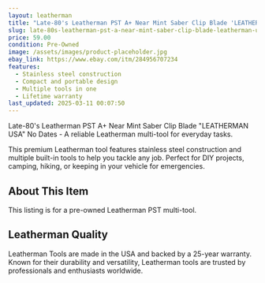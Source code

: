 ```yaml
---
layout: leatherman
title: "Late-80's Leatherman PST A+ Near Mint Saber Clip Blade 'LEATHERMAN USA' No Dates"
slug: late-80s-leatherman-pst-a-near-mint-saber-clip-blade-leatherman-usa-no-dates
price: 59.00
condition: Pre-Owned
image: /assets/images/product-placeholder.jpg
ebay_link: https://www.ebay.com/itm/284956707234
features:
  - Stainless steel construction
  - Compact and portable design
  - Multiple tools in one
  - Lifetime warranty
last_updated: 2025-03-11 00:07:50
---
```


Late-80's Leatherman PST A+ Near Mint Saber Clip Blade "LEATHERMAN USA" No Dates - A reliable Leatherman multi-tool for everyday tasks.

This premium Leatherman tool features stainless steel construction and multiple built-in tools to help you tackle any job. Perfect for DIY projects, camping, hiking, or keeping in your vehicle for emergencies.

## About This Item

This listing is for a pre-owned Leatherman PST multi-tool.

## Leatherman Quality

Leatherman Tools are made in the USA and backed by a 25-year warranty. Known for their durability and versatility, Leatherman tools are trusted by professionals and enthusiasts worldwide.

